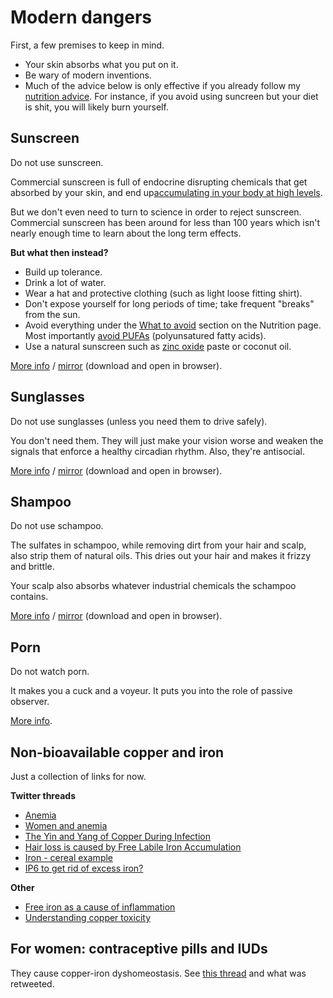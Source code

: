 # Modern dangers

First, a few premises to keep in mind.

- Your skin absorbs what you put on it.
- Be wary of modern inventions.
- Much of the advice below is only effective if you already follow my [nutrition advice](nutrition.md). For instance, if you avoid using suncreen but your diet is shit, you will likely burn yourself.

## Sunscreen

Do not use sunscreen.

Commercial sunscreen is full of endocrine disrupting chemicals that get absorbed
by your skin, and end up[accumulating in your body at high levels](https://www.pharmacist.com/article/sunscreen-chemicals-accumulate-body-high-levels).

But we don't even need to turn to science in order to reject sunscreen.
Commercial sunscreen has been around for less than 100 years which isn't
nearly enough time to learn about the long term effects.

**But what then instead?**

- Build up tolerance.
- Drink a lot of water.
- Wear a hat and protective clothing (such as light loose fitting shirt).
- Don't expose yourself for long periods of time; take frequent "breaks" from the sun.
- Avoid everything under the [What to avoid](nutrition.md#what-to-avoid) section
  on the Nutrition page. Most importantly
  [avoid PUFAs](https://twitter.com/SolBrah/status/1286086327427928064)
  (polyunsatured fatty acids).
- Use a natural sunscreen such as
  [zinc oxide](https://twitter.com/Grimhood/status/1286091082397147136) paste
  or coconut oil.

[More info](https://www.mitohealth.ca/most-sunscreens-are-terrible/)
/ [mirror](page-sunscreen.html) (download and open in browser).

## Sunglasses

Do not use sunglasses (unless you need them to drive safely).

You don't need them. They will just make your vision worse and weaken the
signals that enforce a healthy circadian rhythm. Also, they're antisocial.

[More info](https://medium.com/@veritasnaut/sunglasses-are-killing-you-dbadb93f935d)
/ [mirror](page-sunglasses.html) (download and open in browser).

## Shampoo

Do not use schampoo.

The sulfates in schampoo, while removing dirt from your hair and scalp, also
strip them of natural oils. This dries out your hair and makes it frizzy and
brittle.

Your scalp also absorbs whatever industrial chemicals the schampoo contains.

[More info](https://www.reddit.com/r/NoPoo/wiki/index)
/ [mirror](page-nopoo-wiki.html) (download and open in browser).

## Porn

Do not watch porn.

It makes you a cuck and a voyeur. It puts you into the role of passive observer.

[More info](https://twitter.com/thuletide/status/1249437488579579905).

## Non-bioavailable copper and iron

Just a collection of links for now.

**Twitter threads**

- [Anemia](https://twitter.com/Grimhood/status/1307785622933762049)
- [Women and anemia](https://twitter.com/Grimhood/status/1298516456787697664)
- [The Yin and Yang of Copper During Infection](https://twitter.com/Grimhood/status/1307337483747618823)
- [Hair loss is caused by Free Labile Iron Accumulation](https://twitter.com/Grimhood/status/1306941811684851714)
- [Iron - cereal example](https://twitter.com/Grimhood/status/1307944527060070400)
- [IP6 to get rid of excess iron?](https://twitter.com/Grimhood/status/1287457228144775170)

**Other**

- [Free iron as a cause of inflammation](https://www.multiflora-herbs.com/blogs/news/free-iron-as-a-cause-of-inflammation)
- [Understanding copper toxicity](https://www.multiflora-herbs.com/blogs/news/the-dark-side-of-copper)

## For women: contraceptive pills and IUDs

They cause copper-iron dyshomeostasis. See
[this thread](https://twitter.com/Grimhood/status/1308544875332136960)
and what was retweeted.
